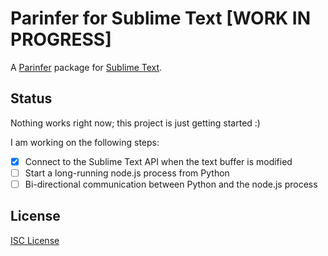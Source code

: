 # Parinfer for Sublime Text [WORK IN PROGRESS]

A [Parinfer] package for [Sublime Text].

## Status

Nothing works right now; this project is just getting started :)

I am working on the following steps:

* [x] Connect to the Sublime Text API when the text buffer is modified
* [ ] Start a long-running node.js process from Python
* [ ] Bi-directional communication between Python and the node.js process

## License

[ISC License]

[Parinfer]:http://shaunlebron.github.io/parinfer/
[Sublime Text]:http://www.sublimetext.com/
[ISC License]:LICENSE.md
